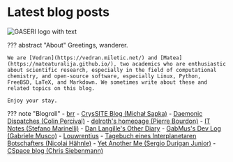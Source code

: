 # Latest blog posts

![GASERI logo with text](../../images/gaseri-logo-text.png)

??? abstract "About"
    Greetings, wanderer.

    We are [Vedran](https://vedran.miletic.net/) and [Matea](https://mateaturalija.github.io/), two academics who are enthusiastic about scientific research, especially in the field of computational chemistry, and open-source software, especially Linux, Python, FreeBSD, LaTeX, and Markdown. We sometimes write about these and related topics on this blog.

    Enjoy your stay.

??? note "Blogroll"
    - [brr](https://brr.fyi/)
    - [CrysSITE Blog (Michał Sapka)](https://crys.site/blog/)
    - [Daemonic Dispatches (Colin Percival)](https://www.daemonology.net/blog/)
    - [delroth's homepage (Pierre Bourdon)](https://delroth.net/)
    - [IT Notes (Stefano Marinelli)](https://it-notes.dragas.net/)
    - [Dan Langille's Other Diary](https://dan.langille.org/)
    - [GabMus's Dev Log (Gabriele Musco)](https://gabmus.org/)
    - [Louwrentius](https://louwrentius.com/)
    - [Tagebuch eines Interplanetaren Botschafters (Nicolai Hähnle)](https://nhaehnle.blogspot.com/)
    - [Yet Another Me (Sergio Durigan Junior)](https://blog.sergiodj.net/)
    - [CSpace blog (Chris Siebenmann)](https://utcc.utoronto.ca/~cks/space/blog/)
